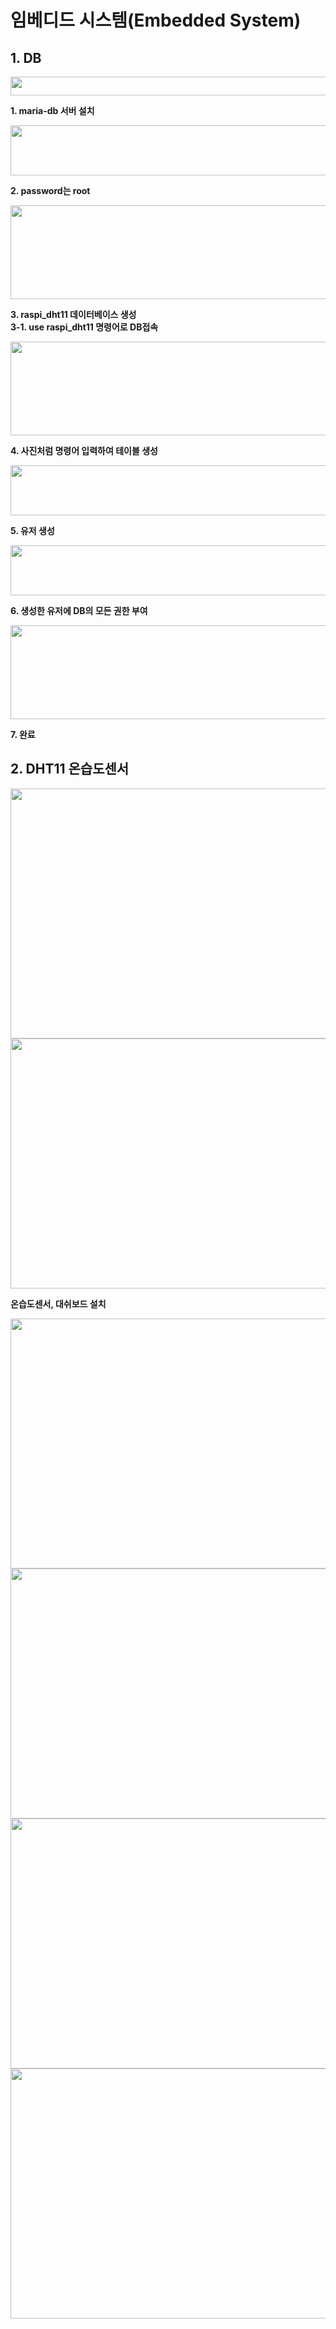# 임베디드 시스템(Embedded System)
## 1. DB

<img src = "https://github.com/user-attachments/assets/fa459c3a-d4fe-4ea2-81d7-212de689995d" width="550" height="30">

**1. maria-db 서버 설치**

<img src = "https://github.com/user-attachments/assets/9bfeddde-0252-4fab-8f6c-8f49ce1f89c0" width="550" height="80">

**2. password는 root**

<img src = "https://github.com/user-attachments/assets/2773ac9d-f0a3-483d-b06f-5dae61cd86e5" width="550" height="150">

**3. raspi_dht11 데이터베이스 생성**  
**3-1. use raspi_dht11 명령어로 DB접속**

<img src = "https://github.com/user-attachments/assets/94e4d276-a913-4562-b64f-7189c628fc1f" width="550" height="150">

**4. 사진처럼 명령어 입력하여 테이블 생성**

<img src = "https://github.com/user-attachments/assets/59671628-f260-485a-bb34-7184afdad758" width="550" height="80">

**5. 유저 생성**

<img src = "https://github.com/user-attachments/assets/4d89c7af-1cad-45f3-9a6b-8c347b6aa7d9" width="550" height="80">

**6. 생성한 유저에 DB의 모든 권한 부여**

<img src = "https://github.com/user-attachments/assets/29ebe85a-7600-4a9f-b63e-7a6bc3b6f90b" width="550" height="150">

**7. 완료**

## 2. DHT11 온습도센서

<img src = "https://github.com/user-attachments/assets/92a84589-82f0-4e15-8337-8ecb2c716613" width="550" height="400">
<img src = "https://github.com/user-attachments/assets/4d13ee52-f62b-4fa3-86b1-460f2e1c1aea" width="550" height="400">

**온습도센서, 대쉬보드 설치**

<img src = "https://github.com/user-attachments/assets/0ab32cc1-a407-4af7-b895-6c448ee770fb" width="550" height="400">
<img src = "https://github.com/user-attachments/assets/0aece77b-1218-4301-9b0e-a16c1d6fd10a" width="550" height="400">
<img src = "https://github.com/user-attachments/assets/1fd949c7-89a3-4a0b-a59d-5241968353a9" width="550" height="400">
<img src = "https://github.com/user-attachments/assets/9b7ca9d0-53ff-4314-89cd-35bd16f4a58d" width="550" height="400">



